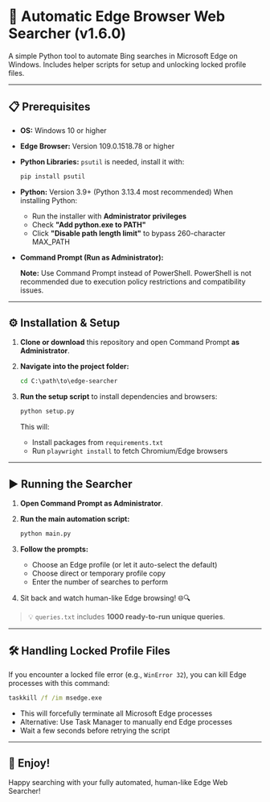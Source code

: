 # 🚀 Automatic Edge Browser Web Searcher (v1.6.0)

A simple Python tool to automate Bing searches in Microsoft Edge on Windows. Includes helper scripts for setup and unlocking locked profile files.

---

## 📋 Prerequisites

* **OS:** Windows 10 or higher  
* **Edge Browser:** Version 109.0.1518.78 or higher  
* **Python Libraries:** `psutil` is needed, install it with:

  ```cmd
  pip install psutil
  ```

* **Python:** Version 3.9+ (Python 3.13.4 most recommended)
  When installing Python:

  * Run the installer with **Administrator privileges**
  * Check **"Add python.exe to PATH"**
  * Click **"Disable path length limit"** to bypass 260-character MAX_PATH

* **Command Prompt (Run as Administrator):**

  **Note:** Use Command Prompt instead of PowerShell. PowerShell is not recommended due to execution policy restrictions and compatibility issues.

---

## ⚙️ Installation & Setup

1. **Clone or download** this repository and open Command Prompt **as Administrator**.

2. **Navigate into the project folder:**

   ```cmd
   cd C:\path\to\edge-searcher
   ```

3. **Run the setup script** to install dependencies and browsers:

   ```cmd
   python setup.py
   ```

   This will:

   * Install packages from `requirements.txt`
   * Run `playwright install` to fetch Chromium/Edge browsers

---

## ▶️ Running the Searcher

1. **Open Command Prompt as Administrator**.

2. **Run the main automation script:**

   ```cmd
   python main.py
   ```

3. **Follow the prompts:**

   * Choose an Edge profile (or let it auto-select the default)
   * Choose direct or temporary profile copy
   * Enter the number of searches to perform

4. Sit back and watch human-like Edge browsing! 🌐🔍

> 💡 `queries.txt` includes **1000 ready-to-run unique queries**.

---

## 🛠️ Handling Locked Profile Files

If you encounter a locked file error (e.g., `WinError 32`), you can kill Edge processes with this command:

```cmd
taskkill /f /im msedge.exe
```

* This will forcefully terminate all Microsoft Edge processes
* Alternative: Use Task Manager to manually end Edge processes
* Wait a few seconds before retrying the script

---

## 🎉 Enjoy!

Happy searching with your fully automated, human-like Edge Web Searcher!
